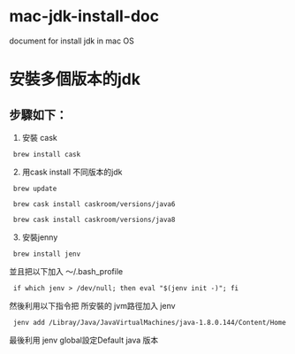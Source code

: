 # mac-jdk-install-doc
document for install jdk in mac OS

# 安裝多個版本的jdk

## 步驟如下：

   1. 安裝 cask
     
   ```code 
    brew install cask
   ```

   2. 用cask install 不同版本的jdk
   
   ```code
    brew update

    brew cask install caskroom/versions/java6

    brew cask install caskroom/versions/java8
   ```

   3. 安裝jenny
   
   ```code
    brew install jenv
   ```
   並且把以下加入 ～/.bash_profile

   ```code 
    if which jenv > /dev/null; then eval "$(jenv init -)"; fi
   ``` 
   
   然後利用以下指令把 所安裝的 jvm路徑加入 jenv

   ```code
    jenv add /Libray/Java/JavaVirtualMachines/java-1.8.0.144/Content/Home
   ```
   最後利用 jenv global設定Default java 版本
   
